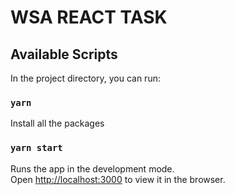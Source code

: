 # WSA REACT TASK

## Available Scripts

In the project directory, you can run:

### `yarn`

Install all the packages

### `yarn start`

Runs the app in the development mode.<br />
Open [http://localhost:3000](http://localhost:3000) to view it in the browser.
